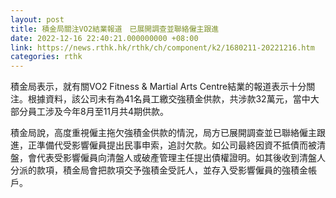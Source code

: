 ```yaml
---
layout: post
title: 積金局關注VO2結業報道　已展開調查並聯絡僱主跟進
date: 2022-12-16 22:40:21.000000000 +08:00
link: https://news.rthk.hk/rthk/ch/component/k2/1680211-20221216.htm
categories: rthk
---
```


積金局表示，就有關VO2 Fitness & Martial Arts Centre結業的報道表示十分關注。根據資料，該公司未有為41名員工繳交強積金供款，共涉款32萬元，當中大部分員工涉及今年8月至11月共4期供款。

積金局說，高度重視僱主拖欠強積金供款的情況，局方已展開調查並已聯絡僱主跟進，正準備代受影響僱員提出民事申索，追討欠款。如公司最終因資不抵債而被清盤，會代表受影響僱員向清盤人或破產管理主任提出債權證明。如其後收到清盤人分派的款項，積金局會把款項交予強積金受託人，並存入受影響僱員的強積金帳戶。

